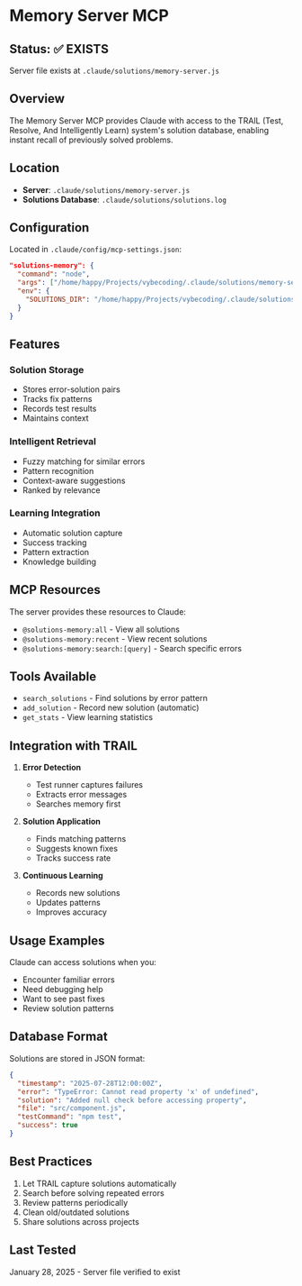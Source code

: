 # Memory Server MCP

## Status: ✅ EXISTS

Server file exists at `.claude/solutions/memory-server.js`

## Overview

The Memory Server MCP provides Claude with access to the TRAIL (Test, Resolve, And Intelligently Learn) system's solution database, enabling instant recall of previously solved problems.

## Location

- **Server**: `.claude/solutions/memory-server.js`
- **Solutions Database**: `.claude/solutions/solutions.log`

## Configuration

Located in `.claude/config/mcp-settings.json`:
```json
"solutions-memory": {
  "command": "node",
  "args": ["/home/happy/Projects/vybecoding/.claude/solutions/memory-server.js"],
  "env": {
    "SOLUTIONS_DIR": "/home/happy/Projects/vybecoding/.claude/solutions"
  }
}
```

## Features

### Solution Storage
- Stores error-solution pairs
- Tracks fix patterns
- Records test results
- Maintains context

### Intelligent Retrieval
- Fuzzy matching for similar errors
- Pattern recognition
- Context-aware suggestions
- Ranked by relevance

### Learning Integration
- Automatic solution capture
- Success tracking
- Pattern extraction
- Knowledge building

## MCP Resources

The server provides these resources to Claude:
- `@solutions-memory:all` - View all solutions
- `@solutions-memory:recent` - View recent solutions
- `@solutions-memory:search:[query]` - Search specific errors

## Tools Available

- `search_solutions` - Find solutions by error pattern
- `add_solution` - Record new solution (automatic)
- `get_stats` - View learning statistics

## Integration with TRAIL

1. **Error Detection**
   - Test runner captures failures
   - Extracts error messages
   - Searches memory first

2. **Solution Application**
   - Finds matching patterns
   - Suggests known fixes
   - Tracks success rate

3. **Continuous Learning**
   - Records new solutions
   - Updates patterns
   - Improves accuracy

## Usage Examples

Claude can access solutions when you:
- Encounter familiar errors
- Need debugging help
- Want to see past fixes
- Review solution patterns

## Database Format

Solutions are stored in JSON format:
```json
{
  "timestamp": "2025-07-28T12:00:00Z",
  "error": "TypeError: Cannot read property 'x' of undefined",
  "solution": "Added null check before accessing property",
  "file": "src/component.js",
  "testCommand": "npm test",
  "success": true
}
```

## Best Practices

1. Let TRAIL capture solutions automatically
2. Search before solving repeated errors
3. Review patterns periodically
4. Clean old/outdated solutions
5. Share solutions across projects

## Last Tested

January 28, 2025 - Server file verified to exist